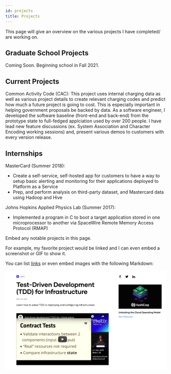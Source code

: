 ```yaml
---
id: projects
title: Projects
---
```

This page will give an overview on the various projects I have completed/ are working on.

## Graduate School Projects 
Coming Soon. Beginning school in Fall 2021.

## Current Projects 

Common Activity Code (CAC): This project uses internal charging data as well as various project details to create relevant charging codes and predict how much a future project is going to cost. This is especially important in  helping government proposals be backed by data. As a software engineer, I developed the software baseline (front-end and back-end) from the prototype state to full-fedged applciation used by over 200 people. I have lead new feature discussions (ex. System Association and Character Encoding working sessions) and, present various demos to customers with every version release. 

## Internships 

MasterCard (Summer 2018): 
* Create a self-service, self-hosted app for customers to have a way to setup basic alerting and monitoring for their applications deployed to Platform as a Service
* Prep, and perform analysis on third-party dataset, and Mastercard data using Hadoop and Hive

Johns Hopkins Applied Physics Lab (Summer 2017): 
* Implemented a program in C to boot a target application stored in one microprocessor to another via SpaceWire Remote Memory Access Protocol (RMAP)


Embed any notable projects in this page.

For example, my favorite project would be linked and I can even embed
a screenshot or GIF to show it.

You can list [links](https://www.hashicorp.com/resources/test-driven-development-tdd-for-infrastructure)
or even embed images with the following Markdown:

![Add alternate text for image](./assets/rosemary.png)
